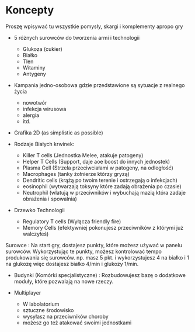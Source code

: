 # Koncepty
Proszę wpisywać tu wszystkie pomysły, skargi i komplementy apropo gry 

- 5 różnych surowców do tworzenia armi i technologii
  + Glukoza (cukier)
  + Białko
  + Tlen
  + Witaminy
  + Antygeny

- Kampania jedno-osobowa gdzie przedstawione są sytuacje z realnego życia
  + nowotwór
  + infekcja wirusowa
  + alergia
  + itd.

- Grafika 2D (as simplistic as possible)

- Rodzaje Białych krwinek:
    + Killer T cells
      (Jednostka Melee, atakuje patogeny)
    + Helper T Cells
      (Support, daje aoe boost do innych jednostek)
    + Plasma Cell
      (Strzela przeciwciałami w patogeny, na odległość)
    + Macrophages
      (tanky żołnierze którzy gryzą)
    + Dendritic cells
      (krążą po twoim terenie i ostrzegają o infekcjach)
    + eosinophil
      (wytwarzają toksyny które zadają obrażenia po czasie)
    + Neutrophil
      (wlatują w przeciwników i wybuchają mazią która zadaje obrażenia i spowalnia)

- Drzewko Technologii
    + Regulatory T cells (Wyłącza friendly fire)
    + Memory Cells (efektywniej pokonujesz przeciwników z którymi już walczyłeś)


Surowce :
  Na start gry, dostajesz punkty, które możesz używać w panelu surowców. Wykorzystując te punkty, możesz kontrolować tempo produkowania się surowców.
  np. masz 5 pkt. i wykorzystujesz 4 na białko i 1 na glukozę więc dostajesz białko 4/min i glukozy 1/min.

- Budynki (Komórki specjalistyczne) :
  Rozbudowujesz bazę o dodatkowe moduły, które pozwalają na nowe rzeczy.


- Multiplayer
  + W labolatorium
  + sztuczne środowisko
  + wysyłasz na przeciwników choroby
  + możesz go też atakować swoimi jednostkami
